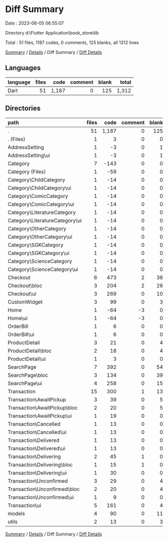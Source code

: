 # Diff Summary

Date : 2023-06-05 06:55:07

Directory d:\\Flutter Application\\book_store\\lib

Total : 51 files,  1187 codes, 0 comments, 125 blanks, all 1312 lines

[Summary](results.md) / [Details](details.md) / Diff Summary / [Diff Details](diff-details.md)

## Languages
| language | files | code | comment | blank | total |
| :--- | ---: | ---: | ---: | ---: | ---: |
| Dart | 51 | 1,187 | 0 | 125 | 1,312 |

## Directories
| path | files | code | comment | blank | total |
| :--- | ---: | ---: | ---: | ---: | ---: |
| . | 51 | 1,187 | 0 | 125 | 1,312 |
| . (Files) | 1 | 3 | 0 | 0 | 3 |
| AddressSetting | 1 | -3 | 0 | 1 | -2 |
| AddressSetting\\ui | 1 | -3 | 0 | 1 | -2 |
| Category | 7 | -143 | 0 | 0 | -143 |
| Category (Files) | 1 | -59 | 0 | 0 | -59 |
| Category\\ChildCategory | 1 | -14 | 0 | 0 | -14 |
| Category\\ChildCategory\\ui | 1 | -14 | 0 | 0 | -14 |
| Category\\ComicCategory | 1 | -14 | 0 | 0 | -14 |
| Category\\ComicCategory\\ui | 1 | -14 | 0 | 0 | -14 |
| Category\\LiteratureCategory | 1 | -14 | 0 | 0 | -14 |
| Category\\LiteratureCategory\\ui | 1 | -14 | 0 | 0 | -14 |
| Category\\OtherCategory | 1 | -14 | 0 | 0 | -14 |
| Category\\OtherCategory\\ui | 1 | -14 | 0 | 0 | -14 |
| Category\\SGKCategory | 1 | -14 | 0 | 0 | -14 |
| Category\\SGKCategory\\ui | 1 | -14 | 0 | 0 | -14 |
| Category\\ScienceCategory | 1 | -14 | 0 | 0 | -14 |
| Category\\ScienceCategory\\ui | 1 | -14 | 0 | 0 | -14 |
| Checkout | 6 | 473 | 2 | 36 | 511 |
| Checkout\\bloc | 3 | 204 | 2 | 26 | 232 |
| Checkout\\ui | 3 | 269 | 0 | 10 | 279 |
| CustomWidget | 3 | 99 | 0 | 3 | 102 |
| Home | 1 | -64 | -3 | 0 | -67 |
| Home\\ui | 1 | -64 | -3 | 0 | -67 |
| OrderBill | 1 | 6 | 0 | 0 | 6 |
| OrderBill\\ui | 1 | 6 | 0 | 0 | 6 |
| ProductDetail | 3 | 21 | 0 | 4 | 25 |
| ProductDetail\\bloc | 2 | 18 | 0 | 4 | 22 |
| ProductDetail\\ui | 1 | 3 | 0 | 0 | 3 |
| SearchPage | 7 | 392 | 0 | 54 | 446 |
| SearchPage\\bloc | 3 | 134 | 0 | 39 | 173 |
| SearchPage\\ui | 4 | 258 | 0 | 15 | 273 |
| Transaction | 15 | 300 | 1 | 13 | 314 |
| Transaction\\AwaitPickup | 3 | 39 | 0 | 5 | 44 |
| Transaction\\AwaitPickup\\bloc | 2 | 20 | 0 | 5 | 25 |
| Transaction\\AwaitPickup\\ui | 1 | 19 | 0 | 0 | 19 |
| Transaction\\Cancelled | 1 | 13 | 0 | 0 | 13 |
| Transaction\\Cancelled\\ui | 1 | 13 | 0 | 0 | 13 |
| Transaction\\Delivered | 1 | 13 | 0 | 0 | 13 |
| Transaction\\Delivered\\ui | 1 | 13 | 0 | 0 | 13 |
| Transaction\\Delivering | 2 | 45 | 1 | 0 | 46 |
| Transaction\\Delivering\\bloc | 1 | 15 | 1 | 0 | 16 |
| Transaction\\Delivering\\ui | 1 | 30 | 0 | 0 | 30 |
| Transaction\\Unconfirmed | 3 | 29 | 0 | 4 | 33 |
| Transaction\\Unconfirmed\\bloc | 2 | 20 | 0 | 4 | 24 |
| Transaction\\Unconfirmed\\ui | 1 | 9 | 0 | 0 | 9 |
| Transaction\\ui | 5 | 161 | 0 | 4 | 165 |
| models | 4 | 90 | 0 | 11 | 101 |
| utils | 2 | 13 | 0 | 3 | 16 |

[Summary](results.md) / [Details](details.md) / Diff Summary / [Diff Details](diff-details.md)